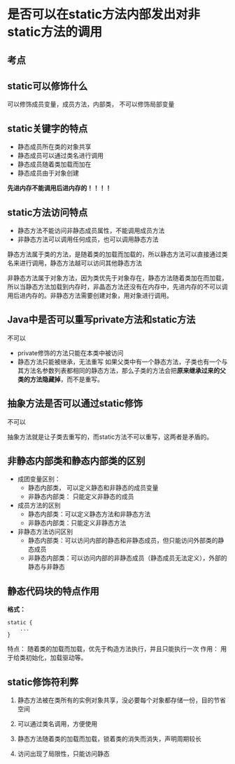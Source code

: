 # 是否可以在static方法内部发出对非static方法的调用

## 考点

## static可以修饰什么

可以修饰成员变量，成员方法，内部类，
不可以修饰局部变量

## static关键字的特点

- 静态成员所在类的对象共享
- 静态成员可以通过类名进行调用
- 静态成员随着类加载而加在
- 静态成员由于对象创建

**先进内存不能调用后进内存的！！！！**

##  static方法访问特点

- 静态方法不能访问非静态成员属性，不能调用成员方法
- 非静态方法可以调用任何成员，也可以调用静态方法

静态方法属于类的方法，是随着类的加载而加载的，所以静态方法可以直接通过类名来进行调用，静态方法越可以访问其他静态方法

非静态方法属于对象方法，因为类优先于对象存在，静态方法随着类加在而加载，所以当静态方法加载到内存时，非晶态方法还没有在内存中，先进内存的不可以调用后进内存的。非静态方法需要创建对象，用对象进行调用。

## Java中是否可以重写private方法和static方法

不可以

- private修饰的方法只能在本类中被访问
- 静态方法只能被继承，无法重写
  如果父类中有一个静态方法，子类也有一个与其方法名参数列表都相同的静态方法，那么子类的方法会把**原来继承过来的父类的方法隐藏掉**，而不是重写。


## 抽象方法是否可以通过static修饰

不可以

抽象方法就是让子类去重写的，而static方法不可以重写，这两者是矛盾的。

##  非静态内部类和静态内部类的区别


- 成团变量区别： 
   - 静态内部类， 可以定义静态和非静态的成员变量
   - 非静态内部类： 只能定义非静态的成员
- 成员方法的区别
  - 静态内部类：可以定义静态方法和非静态方法
  - 非静态内部类：只能定义非静态方法
- 非静态方法访问区别
  - 静态内部类：可以访问内部的静态和非静态成员，但只能访问外部类的静态成员
  - 非静态内部类：可以访问内部的非静态成员（静态成员无法定义），外部的静态与非静态
    

## 静态代码块的特点作用

**格式：**
```
static {
    ...
}
```

特点： 随着类的加载而加载，优先于构造方法执行，并且只能执行一次
作用： 用于给类初始化，加载驱动等。



## static修饰符利弊

1. 静态方法被在类所有的实例对象共享，没必要每个对象都存储一份，目的节省空间
2. 可以通过类名调用，方便使用

1. 静态方法随着类的加载而加载，锁着类的消失而消失，声明周期较长
2. 访问出现了局限性，只能访问静态


